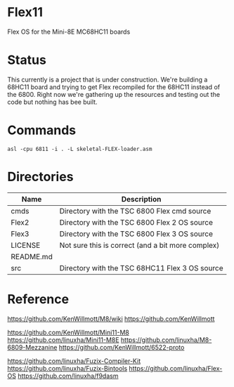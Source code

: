# Flex11
Flex OS for the Mini-8E MC68HC11 boards

# Status

This currently is a project that is under construction. We're building a 68HC11 board and trying to get Flex recompiled for the 68HC11 instead of the 6800. Right now we're gathering up the resources and testing out the code but nothing has bee built.

# Commands

```
asl -cpu 6811 -i . -L skeletal-FLEX-loader.asm
```

# Directories

| Name | Description |
| -- | --|
| cmds | Directory with the TSC 6800 Flex cmd source |
| Flex2 | Directory with the TSC 6800 Flex 2 OS source |
| Flex3 | Directory with the TSC 6800 Flex 3 OS source |
| LICENSE | Not sure this is correct (and a bit more complex) |
| README.md | |
| src | Directory with the TSC 68HC11 Flex 3 OS source |

# Reference

https://github.com/KenWillmott/M8/wiki
https://github.com/KenWillmott

https://github.com/KenWillmott/Mini11-M8
https://github.com/linuxha/Mini11-M8E
https://github.com/linuxha/M8-6809-Mezzanine
https://github.com/KenWillmott/6522-proto

https://github.com/linuxha/Fuzix-Compiler-Kit
https://github.com/linuxha/Fuzix-Bintools
https://github.com/linuxha/Flex-OS
https://github.com/linuxha/f9dasm

